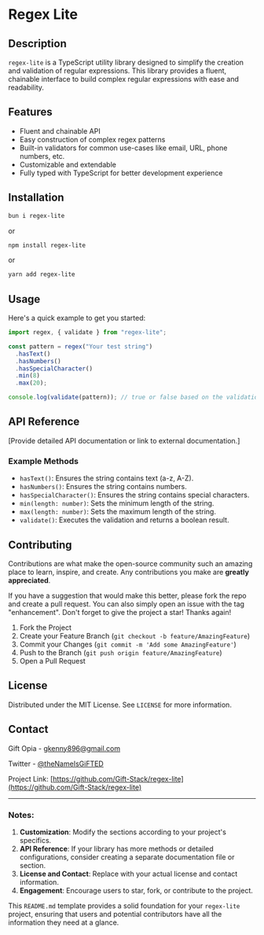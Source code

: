 # Regex Lite

## Description

`regex-lite` is a TypeScript utility library designed to simplify the creation and validation of regular expressions. This library provides a fluent, chainable interface to build complex regular expressions with ease and readability.

## Features

- Fluent and chainable API
- Easy construction of complex regex patterns
- Built-in validators for common use-cases like email, URL, phone numbers, etc.
- Customizable and extendable
- Fully typed with TypeScript for better development experience

## Installation

```bash
bun i regex-lite
```

or

```bash
npm install regex-lite
```

or

```bash
yarn add regex-lite
```

## Usage

Here's a quick example to get you started:

```typescript
import regex, { validate } from "regex-lite";

const pattern = regex("Your test string")
  .hasText()
  .hasNumbers()
  .hasSpecialCharacter()
  .min(8)
  .max(20);

console.log(validate(pattern)); // true or false based on the validation
```

## API Reference

[Provide detailed API documentation or link to external documentation.]

### Example Methods

- `hasText()`: Ensures the string contains text (a-z, A-Z).
- `hasNumbers()`: Ensures the string contains numbers.
- `hasSpecialCharacter()`: Ensures the string contains special characters.
- `min(length: number)`: Sets the minimum length of the string.
- `max(length: number)`: Sets the maximum length of the string.
- `validate()`: Executes the validation and returns a boolean result.

## Contributing

Contributions are what make the open-source community such an amazing place to learn, inspire, and create. Any contributions you make are **greatly appreciated**.

If you have a suggestion that would make this better, please fork the repo and create a pull request. You can also simply open an issue with the tag "enhancement".
Don't forget to give the project a star! Thanks again!

1. Fork the Project
2. Create your Feature Branch (`git checkout -b feature/AmazingFeature`)
3. Commit your Changes (`git commit -m 'Add some AmazingFeature'`)
4. Push to the Branch (`git push origin feature/AmazingFeature`)
5. Open a Pull Request

## License

Distributed under the MIT License. See `LICENSE` for more information.

## Contact

Gift Opia - [gkenny896@gmail.com](mailto:gkenny896@gmail.com)

Twitter - [@theNameIsGiFTED](http://twitter.com/theNameIsGiFTED)

Project Link: [https://github.com/Gift-Stack/regex-lite](https://github.com/Gift-Stack/regex-lite)

---

### Notes:

1. **Customization**: Modify the sections according to your project's specifics.
2. **API Reference**: If your library has more methods or detailed configurations, consider creating a separate documentation file or section.
3. **License and Contact**: Replace with your actual license and contact information.
4. **Engagement**: Encourage users to star, fork, or contribute to the project.

This `README.md` template provides a solid foundation for your `regex-lite` project, ensuring that users and potential contributors have all the information they need at a glance.
